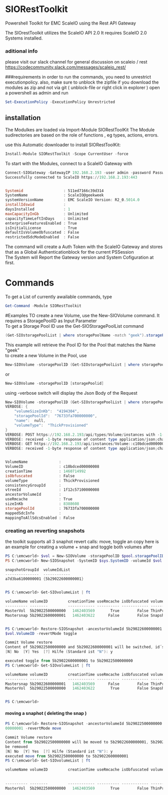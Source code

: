 # SIORestToolkit
Powershell Toolkit for EMC ScaleIO using the Rest  API Gateway

The SIOrestToolkit utilizes the ScaleIO API 2.0 
It requires ScaleIO 2.0 Systems installed.

### aditional info   
please visit our slack channel for general discussion on scaleio / rest  
https://codecommunity.slack.com/messages/scaleio_rest/

###requirements
in order to run the commands, you need to unrestrict executionpolicy.
also, make sure to unblock the zipfile if you download the modules as zip and not via git ( unblock-file or right click in explorer )
open a powershell as admin and run
```powershell
Set-ExecutionPolicy -ExecutionPolicy Unrestricted
```

## installation  
The Modulkes are loaded via Import-Module SIORestToolKit
The Module sudirectories are based on the role of functions , eg types, actions, errors.

use this Automatic downloader to install SIORestToolKit:
```Powershell
Install-Module SIORestToolkit -Scope CurrentUser -force
```

To start with the Modules, connect to a ScaleIO Gateway with
```Powershell
Connect-SIOGateway -GatewayIP 192.168.2.193 -user admin -password Password123!
Successfully connected to ScaleIO https://192.168.2.193:443


Systemid                  : 511ed7166c39d314
SystemName                : ScaleIO@geekweek
systemVersionName         : EMC ScaleIO Version: R2_0.5014.0
installIdswid             :
daysInstalled             : 1
maxCapacityInGb           : Unlimited
capacityTimeLeftInDays    : Unlimited
enterpriseFeaturesEnabled : True
isInitialLicense          : True
defaultIsVolumeObfuscated : False
restrictedSdcModeEnabled  : False
```
The command will create a Auth Token with the ScaleIO Gateway and stores that as a Global Authenticationblock for the current PSSession   
The System will Report the Gateway version and System Cofiguration at first.  
# Commands
To get a List of currently awailable commands, type
```Powershell
Get-Command -Module SIORestToolkit
```
#Examples
TO create a new Volume, use the New-SIOVolume command. It requires a StoragePoolID as Input Parameter  
To get a Storage Pool ID use the Get-SIOStoragePoolList command
```Powershell
(Get-SIOstoragePoolList | where storagePoolName -match "geek").storagePoolId
```
This example will retrieve the Pool ID for the Pool that matches the Name "geek"   
to create a new Volume in the Pool, use
```Powershell
New-SIOVolume -storagePoolID (Get-SIOstoragePoolList | where storagePoolName -match "geek").storagePoolId
````
or 
```Powershell
New-SIOVolume -storagePoolID [storagePoolid]
```

using -verbose switch will display the Json Body of the Request    
```Powershell
New-SIOVolume -storagePoolID (Get-SIOstoragePoolList | where storagePoolName -match "geek").storagePoolId -Verbose
VERBOSE: {
    "volumeSizeInKb":  "4194304",
    "storagePoolId":  "76733fa700000000",
    "name":  null,
    "volumeType":  "ThickProvisioned"
}
VERBOSE: POST https://192.168.2.193/api/types/Volume/instances with -1-byte payload
VERBOSE: received -1-byte response of content type application/json;charset=UTF-8
VERBOSE: GET https://192.168.2.193/api/instances/Volume::c10bdced00000008 with 0-byte payload
VERBOSE: received -1-byte response of content type application/json;charset=UTF-8


VolumeName              :
VolumeID                : c10bdced00000008
creationTime            : 1460714992
isObfuscated            : False
volumeType              : ThickProvisioned
consistencyGroupId      :
vtreeId                 : 1f12c57100000008
ancestorVolumeId        :
useRmcache              : True
sizeInKb                : 8388608
storagePoolId           : 76733fa700000000
mappedSdcInfo           :
mappingToAllSdcsEnabled : False

```
### creating an reverting snapshots  
the toolkit supports all 3 snaphot revert calls: move, toggle an copy
here is an example for creating a volume + snap and toggle both volumes after

```Powershell
PS C:\emcworld> $vol = New-SIOVolume -storagePoolID $pool.storagePoolID -VolumeName MasterVol -Thin -SizeInGB 8
PS C:\emcworld> New-SIOSnapshot -SystemID $sys.SystemID -volumeId $vol.VolumeID -SnapshotName Mastersnap

snapshotGroupId  volumeIdList
---------------  ------------
a7d3ba6100000001 {5b29022600000001}


PS C:\emcworld> Get-SIOvolumeList | ft

volumeName volumeID         creationTime useRmcache isObfuscated volumeType
---------- --------         ------------ ---------- ------------ ----------
MasterVol  5b29022500000000   1462403569       True        False ThinProvisioned
Mastersnap 5b29022600000001   1462403622      False        False Snapshot


PS C:\emcworld> Restore-SIOSnapshot -ancestorVolumeId 5b29022600000001 -volumeId
$vol.VolumeID -revertMode toggle

Commit Volume restore
Content of 5b29022500000000 and 5b29022600000001 will be switched, id´s remain
[N] No  [Y] Yes  [?] Hilfe (Standard ist "N"): y

executed toggle from 5b29022600000001 to 5b29022500000000
PS C:\emcworld> Get-SIOvolumeList | ft

volumeName volumeID         creationTime useRmcache isObfuscated volumeType
---------- --------         ------------ ---------- ------------ ----------
Mastersnap 5b29022600000001   1462403569      False        False ThinProvisioned
MasterVol  5b29022500000000   1462403622       True        False Snapshot


PS C:\emcworld>
```
#### moving a snaphot ( deleting the snap )

```Powershell
PS C:\emcworld> Restore-SIOSnapshot -ancestorVolumeId 5b29022500000000 -volumeId 5b290226
00000001 -revertMode move

Commit Volume restore
Content from 5b29022500000000 will be moved to 5b29022600000001, 5b29022500000000 will
be removed
[N] No  [Y] Yes  [?] Hilfe (Standard ist "N"): y
executed move from 5b29022500000000 to 5b29022600000001
PS C:\emcworld> Get-SIOvolumeList | ft

volumeName volumeID         creationTime useRmcache isObfuscated volumeType      consist
                                                                                 encyGro
                                                                                 upId
---------- --------         ------------ ---------- ------------ ----------      -------
MasterVol  5b29022500000000   1462403569       True        False ThinProvisioned

```



